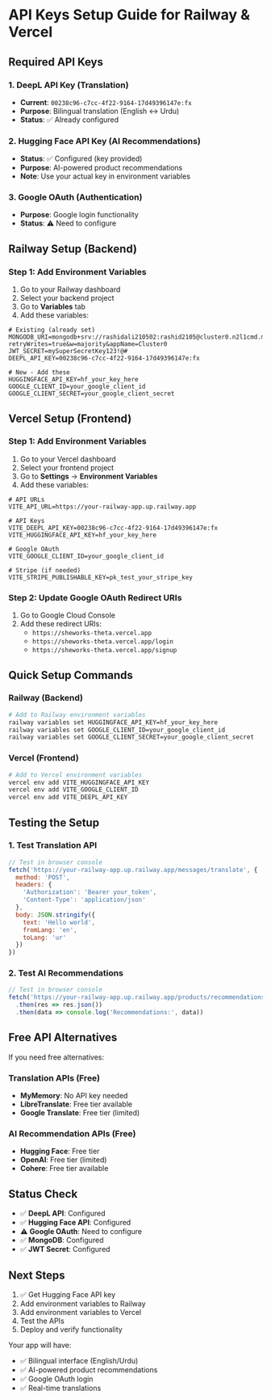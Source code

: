 # API Keys Setup Guide for Railway & Vercel

## Required API Keys

### 1. **DeepL API Key** (Translation)
- **Current**: `00238c96-c7cc-4f22-9164-17d49396147e:fx`
- **Purpose**: Bilingual translation (English ↔ Urdu)
- **Status**: ✅ Already configured

### 2. **Hugging Face API Key** (AI Recommendations)
- **Status**: ✅ Configured (key provided)
- **Purpose**: AI-powered product recommendations
- **Note**: Use your actual key in environment variables

### 3. **Google OAuth** (Authentication)
- **Purpose**: Google login functionality
- **Status**: ⚠️ Need to configure

## Railway Setup (Backend)

### Step 1: Add Environment Variables
1. Go to your Railway dashboard
2. Select your backend project
3. Go to **Variables** tab
4. Add these variables:

```env
# Existing (already set)
MONGODB_URI=mongodb+srv://rashidali210502:rashid2105@cluster0.n2l1cmd.mongodb.net/fypdb?retryWrites=true&w=majority&appName=Cluster0
JWT_SECRET=mySuperSecretKey123!@#
DEEPL_API_KEY=00238c96-c7cc-4f22-9164-17d49396147e:fx

# New - Add these
HUGGINGFACE_API_KEY=hf_your_key_here
GOOGLE_CLIENT_ID=your_google_client_id
GOOGLE_CLIENT_SECRET=your_google_client_secret
```

## Vercel Setup (Frontend)

### Step 1: Add Environment Variables
1. Go to your Vercel dashboard
2. Select your frontend project
3. Go to **Settings** → **Environment Variables**
4. Add these variables:

```env
# API URLs
VITE_API_URL=https://your-railway-app.up.railway.app

# API Keys
VITE_DEEPL_API_KEY=00238c96-c7cc-4f22-9164-17d49396147e:fx
VITE_HUGGINGFACE_API_KEY=hf_your_key_here

# Google OAuth
VITE_GOOGLE_CLIENT_ID=your_google_client_id

# Stripe (if needed)
VITE_STRIPE_PUBLISHABLE_KEY=pk_test_your_stripe_key
```

### Step 2: Update Google OAuth Redirect URIs
1. Go to Google Cloud Console
2. Add these redirect URIs:
   - `https://sheworks-theta.vercel.app`
   - `https://sheworks-theta.vercel.app/login`
   - `https://sheworks-theta.vercel.app/signup`

## Quick Setup Commands

### Railway (Backend)
```bash
# Add to Railway environment variables
railway variables set HUGGINGFACE_API_KEY=hf_your_key_here
railway variables set GOOGLE_CLIENT_ID=your_google_client_id
railway variables set GOOGLE_CLIENT_SECRET=your_google_client_secret
```

### Vercel (Frontend)
```bash
# Add to Vercel environment variables
vercel env add VITE_HUGGINGFACE_API_KEY
vercel env add VITE_GOOGLE_CLIENT_ID
vercel env add VITE_DEEPL_API_KEY
```

## Testing the Setup

### 1. Test Translation API
```javascript
// Test in browser console
fetch('https://your-railway-app.up.railway.app/messages/translate', {
  method: 'POST',
  headers: {
    'Authorization': 'Bearer your_token',
    'Content-Type': 'application/json'
  },
  body: JSON.stringify({
    text: 'Hello world',
    fromLang: 'en',
    toLang: 'ur'
  })
})
```

### 2. Test AI Recommendations
```javascript
// Test in browser console
fetch('https://your-railway-app.up.railway.app/products/recommendations')
  .then(res => res.json())
  .then(data => console.log('Recommendations:', data))
```

## Free API Alternatives

If you need free alternatives:

### Translation APIs (Free)
- **MyMemory**: No API key needed
- **LibreTranslate**: Free tier available
- **Google Translate**: Free tier (limited)

### AI Recommendation APIs (Free)
- **Hugging Face**: Free tier
- **OpenAI**: Free tier (limited)
- **Cohere**: Free tier available

## Status Check

- ✅ **DeepL API**: Configured
- ✅ **Hugging Face API**: Configured
- ⚠️ **Google OAuth**: Need to configure
- ✅ **MongoDB**: Configured
- ✅ **JWT Secret**: Configured

## Next Steps

1. ✅ Get Hugging Face API key
2. Add environment variables to Railway
3. Add environment variables to Vercel
4. Test the APIs
5. Deploy and verify functionality

Your app will have:
- ✅ Bilingual interface (English/Urdu)
- ✅ AI-powered product recommendations
- ✅ Google OAuth login
- ✅ Real-time translations 